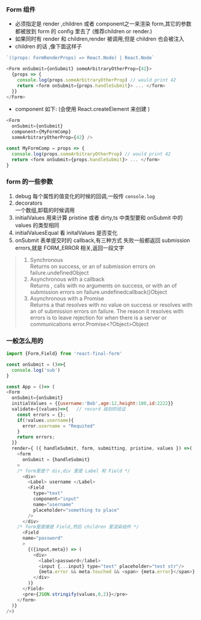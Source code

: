 ### Form 组件
- 必须指定是 render ,children 或者 component之一来渲染 form,其它的参数都被放到 form 的 config 里去了  (推荐children or render.)  
- 如果同时有 render 和 children,render 被调用,但是 children 也会被注入  
- children 的话 ,像下面这样子
```js
`((props: FormRenderProps) => React.Node) | React.Node`

<Form onSubmit={onSubmit} someArbitraryOtherProp={42}>
  {props => {
    console.log(props.someArbitraryOtherProp) // would print 42
    return <form onSubmit={props.handleSubmit}> ... </form>
  }}
</Form>
```
- component 如下:  (会使用 React.createElement 来创建 )  
```js
<Form
  onSubmit={onSubmit}
  component={MyFormComp}
  someArbitraryOtherProp={42} />

const MyFormComp = props => {
  console.log(props.someArbitraryOtherProp) // would print 42
  return <form onSubmit={props.handleSubmit}> ... </form>
}
```
### form 的一些参数
1. debug
  每个属性的值变化的时候的回调,一般传 `console.log`  
2. decorators  
  一个数组,卸载的时候调用  
3. initialValues
  用来计算 pristine 或者 dirty,ts 中类型要和 onSubmit 中的 values 的类型相同    
4. initialValuesEqual
  看 initalValues 是否变化
5. onSubmit  表单提交时的 callback,有三种方式
  失败一般都返回 submission errors,就是 FORM_ERROR 相关,返回一段文字   
  > 1. Synchronous  
    Returns on success, or an of submission errors on failure.undefinedObject  
  > 2. Asynchronous with a callback  
    Returns , calls with no arguments on success, or with an of submission errors on failure.undefinedcallback()Object  
  > 3. Asynchronous with a Promise  
    Returns a that resolves with no value on success or resolves with an of submission errors on failure. The reason it resolves with errors is to leave     rejection for when there is a server or communications error.Promise<?Object>Object
### 一般怎么用的
```js
import {Form,Field} from 'react-final-form'  

const onSubmit = ()=>{
  console.log('sub')
}

const App = ()=> (
<Form 
  onSubmit={onSubmit}
  initialValues = {{username:'Bob',age:12,height:180,id:2222}}
  validate={(values)=>{   // record 级别的验证
    const errors = {};
    if(!values.username){
      error.username = "Requited"
    }
    return errors;
  }}
  render={ ({ handleSubmit, form, submitting, pristine, values }) =>(  // 这里必须是 component| render | children
    <form
      onSubmit = {handleSubmit}
    >
    /* form里是个 div,div 里是 Label 和 Field */
      <div>
        <Label> username </Label>
        <Field
          type="text"
          component="input"
          name="username" 
          placeholder="something to place"
        /> 
      </div>
    /* form里直接是 Field,然后 children 里渲染组件 */
      <Field
      name="password"
      >
        {({input,meta}) => (
          <div>
            <label>password</label>
            <input {...input} type="text" placeholder="test str"/>
            {meta.error && meta.touched && <span> {meta.error}</span>}  // record-level 的验证时,写在这
          </div>
        )}
      </Field>
      <pre>{JSON.stringify(values,0,2)}</pre>
    </form>
  )}
/>)

```
